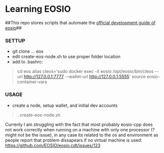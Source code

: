 
# Learning EOSIO #
##This repo stores scripts that automate the [official development guide of eosio](https://developers.eos.io/eosio-cpp/docs/introduction)##

### SETTUP ###
* git clone ... eos
* edit create-eos-node.sh to use proper folder location 
* add to .bashrc:
> cd eos 
> alias cleos='sudo docker exec -it eosio /opt/eosio/bin/cleos --url http://127.0.0.1:7777 --wallet-url http://127.0.0.1:5555'
> source eosio-container-vars

### USAGE ###
* create a node, setup wallet, and initial dev accounts
> . create-eos-node.sh

Currenly I am struggling with the fact that most probably eosio-cpp does not work correctly when running on a machine with only one processor (? might not be the issue), in any case its related to the os and environment as people report that problem dissapears if no virtual machine is used: https://github.com/EOSIO/eosio.cdt/issues/123





